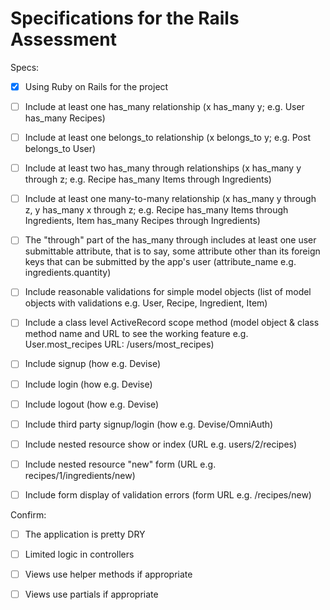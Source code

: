 # Specifications for the Rails Assessment

Specs:
- [x] Using Ruby on Rails for the project

- [ ] Include at least one has_many relationship (x has_many y; e.g. User has_many Recipes) 

- [ ] Include at least one belongs_to relationship (x belongs_to y; e.g. Post belongs_to User)

- [ ] Include at least two has_many through relationships (x has_many y through z; e.g. Recipe has_many Items through Ingredients)

- [ ] Include at least one many-to-many relationship (x has_many y through z, y has_many x through z; e.g. Recipe has_many Items through Ingredients, Item has_many Recipes through Ingredients)

- [ ] The "through" part of the has_many through includes at least one user submittable attribute, that is to say, some attribute other than its foreign keys that can be submitted by the app's user (attribute_name e.g. ingredients.quantity)

- [ ] Include reasonable validations for simple model objects (list of model objects with validations e.g. User, Recipe, Ingredient, Item)

- [ ] Include a class level ActiveRecord scope method (model object & class method name and URL to see the working feature e.g. User.most_recipes URL: /users/most_recipes)

- [ ] Include signup (how e.g. Devise)

- [ ] Include login (how e.g. Devise)

- [ ] Include logout (how e.g. Devise)

- [ ] Include third party signup/login (how e.g. Devise/OmniAuth)

- [ ] Include nested resource show or index (URL e.g. users/2/recipes)

- [ ] Include nested resource "new" form (URL e.g. recipes/1/ingredients/new)

- [ ] Include form display of validation errors (form URL e.g. /recipes/new)

Confirm:
- [ ] The application is pretty DRY

- [ ] Limited logic in controllers

- [ ] Views use helper methods if appropriate

- [ ] Views use partials if appropriate